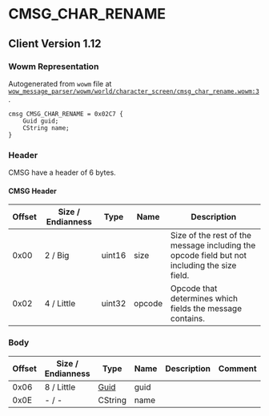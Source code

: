 # CMSG_CHAR_RENAME

## Client Version 1.12

### Wowm Representation

Autogenerated from `wowm` file at [`wow_message_parser/wowm/world/character_screen/cmsg_char_rename.wowm:3`](https://github.com/gtker/wow_messages/tree/main/wow_message_parser/wowm/world/character_screen/cmsg_char_rename.wowm#L3).
```rust,ignore
cmsg CMSG_CHAR_RENAME = 0x02C7 {
    Guid guid;
    CString name;
}
```
### Header

CMSG have a header of 6 bytes.

#### CMSG Header

| Offset | Size / Endianness | Type   | Name   | Description |
| ------ | ----------------- | ------ | ------ | ----------- |
| 0x00   | 2 / Big           | uint16 | size   | Size of the rest of the message including the opcode field but not including the size field.|
| 0x02   | 4 / Little        | uint32 | opcode | Opcode that determines which fields the message contains.|

### Body

| Offset | Size / Endianness | Type | Name | Description | Comment |
| ------ | ----------------- | ---- | ---- | ----------- | ------- |
| 0x06 | 8 / Little | [Guid](../spec/packed-guid.md) | guid |  |  |
| 0x0E | - / - | CString | name |  |  |

